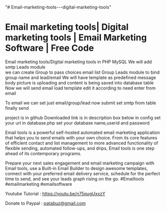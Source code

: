 "# Email-marketing-tools---digital-marketing-tools" 

Email marketing tools| Digital marketing tools | Email Marketing Software | Free Code
=======================================================================================
Email marketing tools/Digital marketing tools in PHP MySQL
We will add smtp
Leads module  
we can create Group to pass choices email list
Group Leads module to bind group name and lead/email
We will have template as predefined message body 
picture is uploading and content is being saved into database table
Now we will send email
load template
edit it according to need
enter from email

To email
we can set just email/group/lead
now submit
set smtp from table
finally send

project is in github 
Downloaded link is in description box below
in config set your url
in database.php set your database name,userid and password

Email tools is a powerful self-hosted automated email marketing application that helps you to send emails with your own choice. From its core features of efficient contact and list management to more advanced functionality of flexible sending, automated follow-ups, and drips, Email tools is one step ahead of its contemporary programs.

Prepare your next sales engagement and email marketing campaign with Email tools, use a Built-in Email Builder to design awesome templates, connect with your preferred email delivery service, schedule for the perfect time to send, and see your leads graph rising on the go.
#Emailtools
#emailmarketing
#emailsoftware


Youtube Tutorial : https://youtu.be/n75qugUxxzY

Donate to Paypal : patabuz@gmail.com

